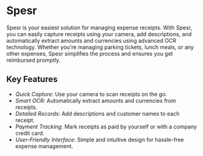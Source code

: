 # Spesr

Spesr is your easiest solution for managing expense receipts. With Spesr, you can easily capture receipts using your camera, add descriptions, and automatically extract amounts and currencies using advanced OCR technology. Whether you're managing parking tickets, lunch meals, or any other expenses, Spesr simplifies the process and ensures you get reimbursed promptly.

## Key Features

- *Quick Capture*: Use your camera to scan receipts on the go.
- *Smart OCR*: Automatically extract amounts and currencies from receipts.
- *Detailed Records*: Add descriptions and customer names to each receipt.
- *Payment Tracking*: Mark receipts as paid by yourself or with a company credit card.
- *User-Friendly Interface*: Simple and intuitive design for hassle-free expense management.
